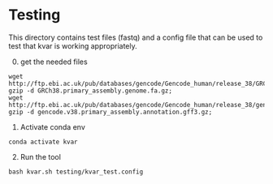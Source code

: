 # Testing
This directory contains test files (fastq) and a config file that can be used to test that kvar is working appropriately. 

0. get the needed files
```
wget http://ftp.ebi.ac.uk/pub/databases/gencode/Gencode_human/release_38/GRCh38.primary_assembly.genome.fa.gz;
gzip -d GRCh38.primary_assembly.genome.fa.gz;
wget http://ftp.ebi.ac.uk/pub/databases/gencode/Gencode_human/release_38/gencode.v38.primary_assembly.annotation.gff3.gz;
gzip -d gencode.v38.primary_assembly.annotation.gff3.gz;
```

1. Activate conda env
```
conda activate kvar
```

2. Run the tool
```
bash kvar.sh testing/kvar_test.config
```